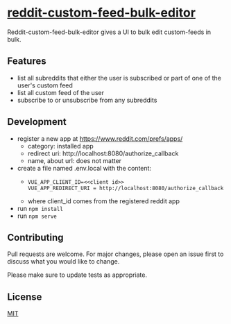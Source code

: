 # [reddit-custom-feed-bulk-editor](https://multireddit-editor.vercel.app)

Reddit-custom-feed-bulk-editor gives a UI to bulk edit custom-feeds in bulk.

## Features

- list all subreddits that either the user is subscribed or part of one of the user's custom feed
- list all custom feed of the user
- subscribe to or unsubscribe from any subreddits

## Development

- register a new app at https://www.reddit.com/prefs/apps/
  - category: installed app
  - redirect uri: http://localhost:8080/authorize_callback
  - name, about url: does not matter
- create a file named .env.local with the content:
  - ```
    VUE_APP_CLIENT_ID=<<client id>>
    VUE_APP_REDIRECT_URI = http://localhost:8080/authorize_callback
    ```
  - where client_id comes from the registered reddit app
- run `npm install`
- run `npm serve`

## Contributing

Pull requests are welcome. For major changes, please open an issue first to discuss what you would like to change.

Please make sure to update tests as appropriate.

## License

[MIT](https://choosealicense.com/licenses/mit/)
